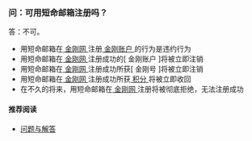 ### 问：可用短命邮箱注册吗？
答：不可。
- 用短命邮箱在[ 金刚网 ]()注册[ 金刚账户 ]()的行为是违约行为
- 用短命邮箱在[ 金刚网 ]()注册成功的[ 金刚账户 ]将被立即注销
- 用短命邮箱在[ 金刚网 ]()注册成功所获[ 金刚号 ]将被立即注销
- 用短命邮箱在[ 金刚网 ]()注册成功所获[ 积分 ]()将被立即收回
- 在不久的将来，用短命邮箱在[ 金刚网 ]()注册将被彻底拒绝，无法注册成功
#### 推荐阅读
- [ 问题与解答 ](https://a2zitpro.github.io/web/问题与解答)
